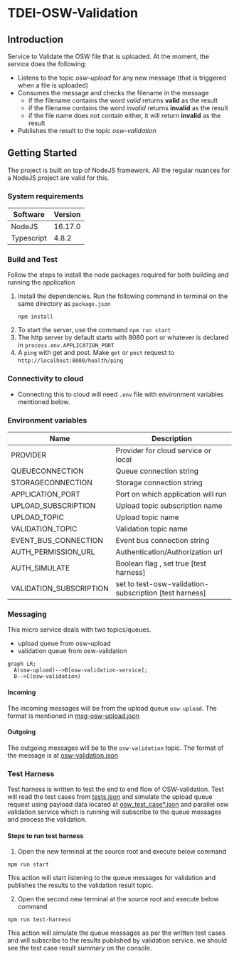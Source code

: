 # TDEI-OSW-Validation

## Introduction 
Service to Validate the OSW file that is uploaded. At the moment, the service does the following:
- Listens to the topic _osw-upload_ for any new message (that is triggered when a file is uploaded)
- Consumes the message and checks the filename in the message
  - if the filename contains the word _valid_ returns **valid** as the result
  - if the filename contains the word _invalid_ returns **invalid** as the result
  - if the file name does not contain either, it will return **invalid** as the result
- Publishes the result to the topic _osw-validation_

## Getting Started
The project is built on top of NodeJS framework. All the regular nuances for a NodeJS project are valid for this.

### System requirements
| Software | Version|
|----|---|
| NodeJS | 16.17.0|
| Typescript | 4.8.2 |

### Build and Test
Follow the steps to install the node packages required for both building and running the application

1. Install the dependencies. Run the following command in terminal on the same directory as `package.json`
    ```shell
    npm install
    ```
2. To start the server, use the command `npm run start`
3. The http server by default starts with 8080 port or whatever is declared in `process.env.APPLICATION_PORT`
4. A `ping` with get and post. Make `get` or `post` request to `http://localhost:8080/health/ping`


### Connectivity to cloud
- Connecting this to cloud will need `.env` file with environment variables mentioned below.

### Environment variables
|Name| Description |
|--|--|
| PROVIDER | Provider for cloud service or local |
|QUEUECONNECTION | Queue connection string |
|STORAGECONNECTION | Storage connection string|
|APPLICATION_PORT |Port on which application will run|
|UPLOAD_SUBSCRIPTION | Upload topic subscription name|
|UPLOAD_TOPIC | Upload topic name|
|VALIDATION_TOPIC | Validation topic name|
|EVENT_BUS_CONNECTION | Event bus connection string|
|AUTH_PERMISSION_URL | Authentication/Authorization url|
|AUTH_SIMULATE | Boolean flag , set true [test harness]|
|VALIDATION_SUBSCRIPTION | set to test-osw-validation-subscription [test harness]|


### Messaging

This micro service deals with two topics/queues. 
- upload queue from osw-upload
- validation queue from osw-validation


```mermaid
graph LR;
  A(osw-upload)-->B[osw-validation-service];
  B-->C(osw-validation)
```
#### Incoming
The incoming messages will be from the upload queue `osw-upload`.
The format is mentioned in [msg-osw-upload.json](https://github.com/TaskarCenterAtUW/TDEI-event-messages/blob/dev/event/osw-upload.json)

#### Outgoing
The outgoing messages will be to the `osw-validation` topic.
The format of the message is at [osw-validation.json](https://github.com/TaskarCenterAtUW/TDEI-event-messages/blob/dev/event/osw-validation.json)


### Test Harness
Test harness is written to test the end to end flow of OSW-validation. Test will read the test cases from [tests.json](./src/__test__/asset/tests.json) and simulate the upload queue request using payload data located at [osw_test_case*.json](./src/__test__/asset/test_data/) and parallel osw validation service which is running will subscribe to the queue messages and process the validation. 

#### Steps to run test harness

 1. Open the new terminal at the source root and execute below command
 ```
npm run start
```
This action will start listening to the queue messages for validation and publishes the results to the validation result topic.

2.  Open the second new terminal at the source root and execute below command
 ```
npm run test-harness
```
This action will simulate the queue messages as per the written test cases and will subscribe to the results published by validation service. we should see the test case result summary on the console. 